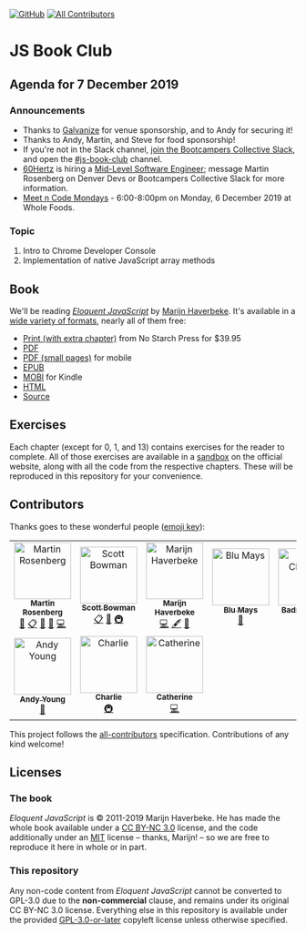 [![GitHub](https://img.shields.io/github/license/MartinRosenberg/js-book-club?style=flat-square)](./LICENSE)
[![All Contributors](https://img.shields.io/badge/all_contributors-8-orange.svg?style=flat-square)](#contributors-)

# JS Book Club

## Agenda for 7 December 2019

### Announcements

* Thanks to [Galvanize](https://www.galvanize.com/) for venue sponsorship, and to Andy for securing it!
* Thanks to Andy, Martin, and Steve for food sponsorship!
* If you're not in the Slack channel, [join the Bootcampers Collective Slack](http://slack.bootcamperscollective.com/), and open the [#js-book-club](https://bootcamperscollective.slack.com/archives/CPSC22NKD) channel.
* [60Hertz](https://www.60hertzenergy.com/) is hiring a [Mid-Level Software Engineer](http://bit.ly/SE2at60h); message Martin Rosenberg on Denver Devs or Bootcampers Collective Slack for more information.
* [Meet n Code Mondays](https://www.meetup.com/Bootcampers-Collective/events/ppmhlryzqbdb/) - 6:00-8:00pm on Monday, 6 December 2019 at Whole Foods.

### Topic

1. Intro to Chrome Developer Console
2. Implementation of native JavaScript array methods

## Book

We'll be reading [_Eloquent JavaScript_](https://eloquentjavascript.net/) by [Marijn Haverbeke](https://marijnhaverbeke.nl/). It's available in a [wide variety of formats](https://eloquentjavascript.net/#links), nearly all of them free:

* [Print (with extra chapter)](http://www.nostarch.com/ejs3) from No Starch Press for $39.95
* [PDF](https://eloquentjavascript.net/Eloquent_JavaScript.pdf)
* [PDF (small pages)](https://eloquentjavascript.net/Eloquent_JavaScript_small.pdf) for mobile
* [EPUB](https://eloquentjavascript.net/Eloquent_JavaScript.epub)
* [MOBI](https://eloquentjavascript.net/Eloquent_JavaScript.mobi) for Kindle
* [HTML](https://eloquentjavascript.net/)
* [Source](https://github.com/marijnh/Eloquent-JavaScript)

## Exercises

Each chapter (except for 0, 1, and 13) contains exercises for the reader to complete. All of those exercises are available in a [sandbox](https://eloquentjavascript.net/code/) on the official website, along with all the code from the respective chapters. These will be reproduced in this repository for your convenience.

## Contributors

Thanks goes to these wonderful people ([emoji key](https://allcontributors.org/docs/en/emoji-key)):

<!-- ALL-CONTRIBUTORS-LIST:START - Do not remove or modify this section -->
<!-- prettier-ignore -->
<table>
  <tr>
    <td align="center"><a href="https://martinbrosenberg.com/"><img src="https://avatars2.githubusercontent.com/u/2382147?v=4" width="100px;" alt="Martin Rosenberg"/><br /><sub><b>Martin Rosenberg</b></sub></a><br /><a href="https://github.com/BootcampersCollective/js-book-club/commits?author=MartinRosenberg" title="Documentation">📖</a> <a href="#eventOrganizing-MartinRosenberg" title="Event Organizing">📋</a> <a href="#ideas-MartinRosenberg" title="Ideas, Planning, & Feedback">🤔</a> <a href="#maintenance-MartinRosenberg" title="Maintenance">🚧</a> <a href="https://github.com/BootcampersCollective/js-book-club/commits?author=MartinRosenberg" title="Code">💻</a></td>
    <td align="center"><a href="https://linkedin.com/in/sbowman1"><img src="https://avatars1.githubusercontent.com/u/29443694?v=4" width="100px;" alt="Scott Bowman"/><br /><sub><b>Scott Bowman</b></sub></a><br /><a href="#eventOrganizing-scottybquik" title="Event Organizing">📋</a> <a href="#ideas-scottybquik" title="Ideas, Planning, & Feedback">🤔</a> <a href="#infra-scottybquik" title="Infrastructure (Hosting, Build-Tools, etc)">🚇</a></td>
    <td align="center"><a href="http://marijnhaverbeke.nl"><img src="https://avatars3.githubusercontent.com/u/144427?v=4" width="100px;" alt="Marijn Haverbeke"/><br /><sub><b>Marijn Haverbeke</b></sub></a><br /><a href="https://github.com/BootcampersCollective/js-book-club/commits?author=marijnh" title="Code">💻</a> <a href="#content-marijnh" title="Content">🖋</a> <a href="#tool-marijnh" title="Tools">🔧</a></td>
    <td align="center"><a href="https://github.com/blukmays"><img src="https://avatars3.githubusercontent.com/u/33442203?v=4" width="100px;" alt="Blu Mays"/><br /><sub><b>Blu Mays</b></sub></a><br /><a href="#ideas-blukmays" title="Ideas, Planning, & Feedback">🤔</a></td>
    <td align="center"><a href="https://www.badrchoubai.dev"><img src="https://avatars3.githubusercontent.com/u/32343041?v=4" width="100px;" alt="Badr Choubai"/><br /><sub><b>Badr Choubai</b></sub></a><br /><a href="#ideas-BadrChoubai" title="Ideas, Planning, & Feedback">🤔</a></td>
    <td align="center"><a href="https://github.com/code-ack"><img src="https://avatars1.githubusercontent.com/u/54593149?v=4" width="100px;" alt="code-ack"/><br /><sub><b>code-ack</b></sub></a><br /><a href="#ideas-code-ack" title="Ideas, Planning, & Feedback">🤔</a></td>
  </tr>
  <tr>
    <td align="center"><a href="http://atydev.com"><img src="https://avatars0.githubusercontent.com/u/10835135?v=4" width="100px;" alt="Andy Young"/><br /><sub><b>Andy Young</b></sub></a><br /><a href="#ideas-andy-young" title="Ideas, Planning, & Feedback">🤔</a></td>
    <td align="center"><a href="https://github.com/chuckb1789"><img src="https://avatars2.githubusercontent.com/u/23364596?v=4" width="100px;" alt="Charlie"/><br /><sub><b>Charlie</b></sub></a><br /><a href="#infra-chuckb1789" title="Infrastructure (Hosting, Build-Tools, etc)">🚇</a></td>
    <td align="center"><a href="https://catherineohara.dev/"><img src="https://avatars1.githubusercontent.com/u/50638796?v=4" width="100px;" alt="Catherine"/><br /><sub><b>Catherine</b></sub></a><br /><a href="https://github.com/BootcampersCollective/js-book-club/commits?author=catherine-o" title="Code">💻</a></td>
  </tr>
</table>

<!-- ALL-CONTRIBUTORS-LIST:END -->

This project follows the [all-contributors](https://github.com/all-contributors/all-contributors) specification. Contributions of any kind welcome!

## Licenses

### The book

_Eloquent JavaScript_ is © 2011-2019 Marijn Haverbeke. He has made the whole book available under a [CC BY-NC 3.0](https://creativecommons.org/licenses/by-nc/3.0/) license, and the code additionally under an [MIT](https://opensource.org/licenses/MIT) license – thanks, Marijn! – so we are free to reproduce it here in whole or in part.

### This repository

Any non-code content from _Eloquent JavaScript_ cannot be converted to GPL-3.0 due to the **non-commercial** clause, and remains under its original CC BY-NC 3.0 license. Everything else in this repository is available under the provided [GPL-3.0-or-later](./LICENSE) copyleft license unless otherwise specified.

